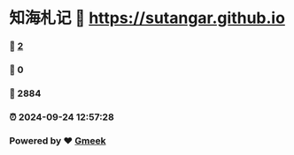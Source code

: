 # 知海札记 :link: https://sutangar.github.io 
### :page_facing_up: [2](https://sutangar.github.io/tag.html) 
### :speech_balloon: 0 
### :hibiscus: 2884 
### :alarm_clock: 2024-09-24 12:57:28 
### Powered by :heart: [Gmeek](https://github.com/Meekdai/Gmeek)
